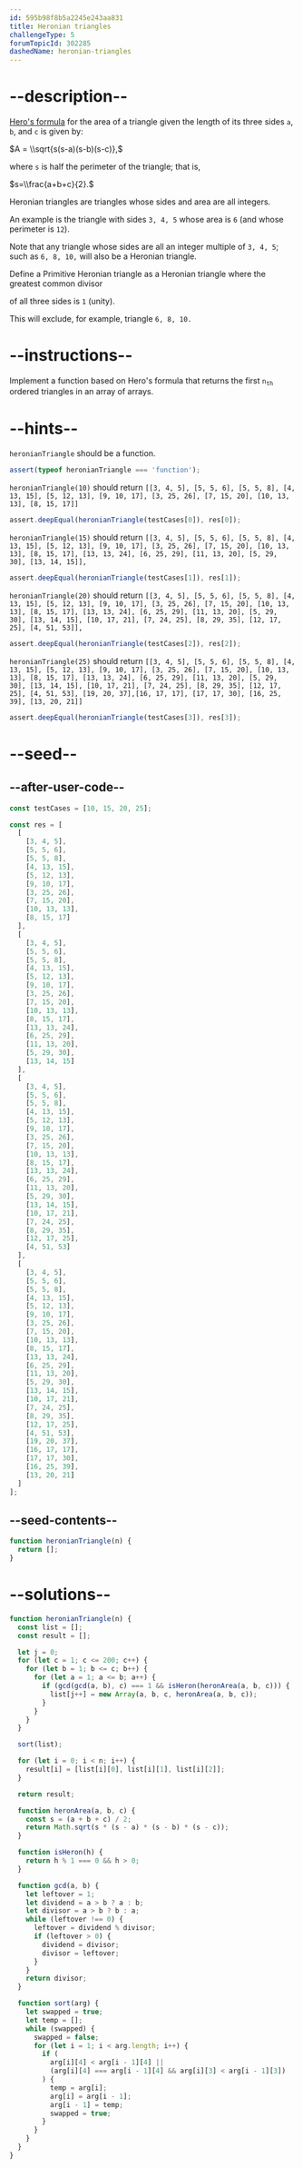 ```yaml
---
id: 595b98f8b5a2245e243aa831
title: Heronian triangles
challengeType: 5
forumTopicId: 302285
dashedName: heronian-triangles
---
```


# --description--

[Hero's formula](<https://en.wikipedia.org/wiki/Heron's formula> "wp: Heron's formula") for the area of a triangle given the length of its three sides `a`, `b`, and `c` is given by:

$A = \\sqrt{s(s-a)(s-b)(s-c)},$

where `s` is half the perimeter of the triangle; that is,

$s=\\frac{a+b+c}{2}.$

Heronian triangles are triangles whose sides and area are all integers.

An example is the triangle with sides `3, 4, 5` whose area is `6` (and whose perimeter is `12`).

Note that any triangle whose sides are all an integer multiple of `3, 4, 5`; such as `6, 8, 10,` will also be a Heronian triangle.

Define a Primitive Heronian triangle as a Heronian triangle where the greatest common divisor

of all three sides is `1` (unity).

This will exclude, for example, triangle `6, 8, 10.`

# --instructions--

Implement a function based on Hero's formula that returns the first <code>n<sub>th</sub></code> ordered triangles in an array of arrays.

# --hints--

`heronianTriangle` should be a function.

```js
assert(typeof heronianTriangle === 'function');
```

`heronianTriangle(10)` should return `[[3, 4, 5], [5, 5, 6], [5, 5, 8], [4, 13, 15], [5, 12, 13], [9, 10, 17], [3, 25, 26], [7, 15, 20], [10, 13, 13], [8, 15, 17]]`

```js
assert.deepEqual(heronianTriangle(testCases[0]), res[0]);
```

`heronianTriangle(15)` should return `[[3, 4, 5], [5, 5, 6], [5, 5, 8], [4, 13, 15], [5, 12, 13], [9, 10, 17], [3, 25, 26], [7, 15, 20], [10, 13, 13], [8, 15, 17], [13, 13, 24], [6, 25, 29], [11, 13, 20], [5, 29, 30], [13, 14, 15]],`

```js
assert.deepEqual(heronianTriangle(testCases[1]), res[1]);
```

`heronianTriangle(20)` should return `[[3, 4, 5], [5, 5, 6], [5, 5, 8], [4, 13, 15], [5, 12, 13], [9, 10, 17], [3, 25, 26], [7, 15, 20], [10, 13, 13], [8, 15, 17], [13, 13, 24], [6, 25, 29], [11, 13, 20], [5, 29, 30], [13, 14, 15], [10, 17, 21], [7, 24, 25], [8, 29, 35], [12, 17, 25], [4, 51, 53]],`

```js
assert.deepEqual(heronianTriangle(testCases[2]), res[2]);
```

`heronianTriangle(25)` should return `[[3, 4, 5], [5, 5, 6], [5, 5, 8], [4, 13, 15], [5, 12, 13], [9, 10, 17], [3, 25, 26], [7, 15, 20], [10, 13, 13], [8, 15, 17], [13, 13, 24], [6, 25, 29], [11, 13, 20], [5, 29, 30], [13, 14, 15], [10, 17, 21], [7, 24, 25], [8, 29, 35], [12, 17, 25], [4, 51, 53], [19, 20, 37],[16, 17, 17], [17, 17, 30], [16, 25, 39], [13, 20, 21]]`

```js
assert.deepEqual(heronianTriangle(testCases[3]), res[3]);
```

# --seed--

## --after-user-code--

```js
const testCases = [10, 15, 20, 25];

const res = [
  [
    [3, 4, 5],
    [5, 5, 6],
    [5, 5, 8],
    [4, 13, 15],
    [5, 12, 13],
    [9, 10, 17],
    [3, 25, 26],
    [7, 15, 20],
    [10, 13, 13],
    [8, 15, 17]
  ],
  [
    [3, 4, 5],
    [5, 5, 6],
    [5, 5, 8],
    [4, 13, 15],
    [5, 12, 13],
    [9, 10, 17],
    [3, 25, 26],
    [7, 15, 20],
    [10, 13, 13],
    [8, 15, 17],
    [13, 13, 24],
    [6, 25, 29],
    [11, 13, 20],
    [5, 29, 30],
    [13, 14, 15]
  ],
  [
    [3, 4, 5],
    [5, 5, 6],
    [5, 5, 8],
    [4, 13, 15],
    [5, 12, 13],
    [9, 10, 17],
    [3, 25, 26],
    [7, 15, 20],
    [10, 13, 13],
    [8, 15, 17],
    [13, 13, 24],
    [6, 25, 29],
    [11, 13, 20],
    [5, 29, 30],
    [13, 14, 15],
    [10, 17, 21],
    [7, 24, 25],
    [8, 29, 35],
    [12, 17, 25],
    [4, 51, 53]
  ],
  [
    [3, 4, 5],
    [5, 5, 6],
    [5, 5, 8],
    [4, 13, 15],
    [5, 12, 13],
    [9, 10, 17],
    [3, 25, 26],
    [7, 15, 20],
    [10, 13, 13],
    [8, 15, 17],
    [13, 13, 24],
    [6, 25, 29],
    [11, 13, 20],
    [5, 29, 30],
    [13, 14, 15],
    [10, 17, 21],
    [7, 24, 25],
    [8, 29, 35],
    [12, 17, 25],
    [4, 51, 53],
    [19, 20, 37],
    [16, 17, 17],
    [17, 17, 30],
    [16, 25, 39],
    [13, 20, 21]
  ]
];
```

## --seed-contents--

```js
function heronianTriangle(n) {
  return [];
}
```

# --solutions--

```js
function heronianTriangle(n) {
  const list = [];
  const result = [];

  let j = 0;
  for (let c = 1; c <= 200; c++) {
    for (let b = 1; b <= c; b++) {
      for (let a = 1; a <= b; a++) {
        if (gcd(gcd(a, b), c) === 1 && isHeron(heronArea(a, b, c))) {
          list[j++] = new Array(a, b, c, heronArea(a, b, c));
        }
      }
    }
  }

  sort(list);

  for (let i = 0; i < n; i++) {
    result[i] = [list[i][0], list[i][1], list[i][2]];
  }

  return result;

  function heronArea(a, b, c) {
    const s = (a + b + c) / 2;
    return Math.sqrt(s * (s - a) * (s - b) * (s - c));
  }

  function isHeron(h) {
    return h % 1 === 0 && h > 0;
  }

  function gcd(a, b) {
    let leftover = 1;
    let dividend = a > b ? a : b;
    let divisor = a > b ? b : a;
    while (leftover !== 0) {
      leftover = dividend % divisor;
      if (leftover > 0) {
        dividend = divisor;
        divisor = leftover;
      }
    }
    return divisor;
  }

  function sort(arg) {
    let swapped = true;
    let temp = [];
    while (swapped) {
      swapped = false;
      for (let i = 1; i < arg.length; i++) {
        if (
          arg[i][4] < arg[i - 1][4] ||
          (arg[i][4] === arg[i - 1][4] && arg[i][3] < arg[i - 1][3])
        ) {
          temp = arg[i];
          arg[i] = arg[i - 1];
          arg[i - 1] = temp;
          swapped = true;
        }
      }
    }
  }
}
```
